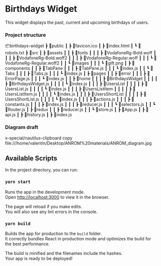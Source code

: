 # Birthdays Widget
This widget displays the past, current and upcoming birthdays of users.

### Project structure
📦birthdays-widget
 ┣ 📂public
 ┃ ┣ 📜favicon.ico
 ┃ ┣ 📜index.html
 ┃ ┗ 📜robots.txt
 ┣ 📂src
 ┃ ┣ 📂assets
 ┃ ┃ ┣ 📂fonts
 ┃ ┃ ┃ ┣ 📜VodafoneRg-Bold.woff
 ┃ ┃ ┃ ┣ 📜VodafoneRg-Bold.woff2
 ┃ ┃ ┃ ┣ 📜VodafoneRg-Regular.woff
 ┃ ┃ ┃ ┗ 📜VodafoneRg-Regular.woff2
 ┃ ┃ ┗ 📂images
 ┃ ┃ ┃ ┗ 📜gift.png
 ┃ ┣ 📂components
 ┃ ┃ ┣ 📂TabPane
 ┃ ┃ ┃ ┣ 📜TabPane.js
 ┃ ┃ ┃ ┗ 📜index.js
 ┃ ┃ ┗ 📂Tabs
 ┃ ┃ ┃ ┣ 📜Tabs.js
 ┃ ┃ ┃ ┗ 📜index.js
 ┃ ┣ 📂pages
 ┃ ┃ ┣ 📂error
 ┃ ┃ ┃ ┣ 📜ErrorPage.js
 ┃ ┃ ┃ ┗ 📜index.js
 ┃ ┃ ┣ 📂home
 ┃ ┃ ┃ ┣ 📂BirthdaysWidget
 ┃ ┃ ┃ ┃ ┣ 📜BirthdaysWidget.js
 ┃ ┃ ┃ ┃ ┗ 📜index.js
 ┃ ┃ ┃ ┣ 📂UsersList
 ┃ ┃ ┃ ┃ ┣ 📜UsersList.js
 ┃ ┃ ┃ ┃ ┗ 📜index.js
 ┃ ┃ ┃ ┣ 📂UsersListItem
 ┃ ┃ ┃ ┃ ┣ 📜UsersListItem.js
 ┃ ┃ ┃ ┃ ┗ 📜index.js
 ┃ ┃ ┃ ┣ 📂UsersShortList
 ┃ ┃ ┃ ┃ ┣ 📜UsersShortList.js
 ┃ ┃ ┃ ┃ ┗ 📜index.js
 ┃ ┃ ┃ ┣ 📜actions.js
 ┃ ┃ ┃ ┣ 📜constants.js
 ┃ ┃ ┃ ┣ 📜index.js
 ┃ ┃ ┃ ┣ 📜reducer.js
 ┃ ┃ ┃ ┗ 📜selectors.js
 ┃ ┃ ┗ 📜Router.js
 ┃ ┣ 📂redux
 ┃ ┃ ┣ 📜reducer.js
 ┃ ┃ ┗ 📜store.js
 ┃ ┣ 📜App.js
 ┃ ┣ 📜api.js
 ┃ ┣ 📜history.js
 ┃ ┣ 📜index.js

### Diagram draft 
x-special/nautilus-clipboard
copy
file:///home/valentin/Desktop/ANROM%20materials/ANROM_diagram.jpg


## Available Scripts

In the project directory, you can run:

### `yarn start`

Runs the app in the development mode.\
Open [http://localhost:3000](http://localhost:3000) to view it in the browser.

The page will reload if you make edits.\
You will also see any lint errors in the console.

### `yarn build`

Builds the app for production to the `build` folder.\
It correctly bundles React in production mode and optimizes the build for the best performance.

The build is minified and the filenames include the hashes.\
Your app is ready to be deployed!
